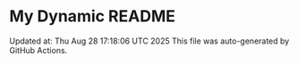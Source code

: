 # My Dynamic README
Updated at: Thu Aug 28 17:18:06 UTC 2025
This file was auto-generated by GitHub Actions.
